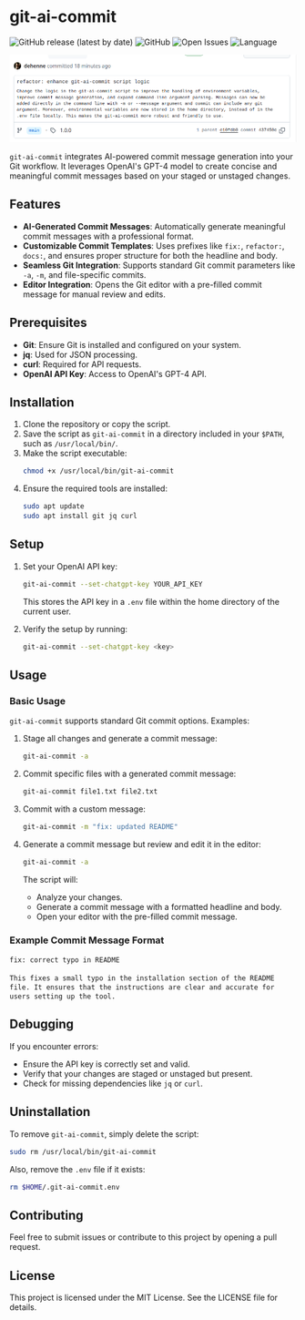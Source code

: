 # git-ai-commit

![GitHub release (latest by date)](https://img.shields.io/github/v/release/dehenne/git-ai-commit)
![GitHub](https://img.shields.io/github/license/dehenne/git-ai-commit)
![Open Issues](https://img.shields.io/github/issues/dehenne/git-ai-commit)
![Language](https://img.shields.io/github/languages/top/dehenne/git-ai-commit)

![Commit Preview](images/preview-commit.png)

`git-ai-commit` integrates AI-powered commit message generation into your Git workflow. 
It leverages OpenAI's GPT-4 model to create concise and meaningful commit messages based on your staged or unstaged changes.

## Features
- **AI-Generated Commit Messages**: Automatically generate meaningful commit messages with a professional format.
- **Customizable Commit Templates**: Uses prefixes like `fix:`, `refactor:`, `docs:`, and ensures proper structure for both the headline and body.
- **Seamless Git Integration**: Supports standard Git commit parameters like `-a`, `-m`, and file-specific commits.
- **Editor Integration**: Opens the Git editor with a pre-filled commit message for manual review and edits.

## Prerequisites
- **Git**: Ensure Git is installed and configured on your system.
- **jq**: Used for JSON processing.
- **curl**: Required for API requests.
- **OpenAI API Key**: Access to OpenAI's GPT-4 API.

## Installation

1. Clone the repository or copy the script.
2. Save the script as `git-ai-commit` in a directory included in your `$PATH`, such as `/usr/local/bin/`.
3. Make the script executable:
   ```bash
   chmod +x /usr/local/bin/git-ai-commit
   ```
4. Ensure the required tools are installed:
   ```bash
   sudo apt update
   sudo apt install git jq curl
   ```

## Setup

1. Set your OpenAI API key:
   ```bash
   git-ai-commit --set-chatgpt-key YOUR_API_KEY
   ```
   This stores the API key in a `.env` file within the home directory of the current user.

2. Verify the setup by running:
   ```bash
   git-ai-commit --set-chatgpt-key <key>
   ```

## Usage

### Basic Usage

`git-ai-commit` supports standard Git commit options. Examples:

1. Stage all changes and generate a commit message:
   ```bash
   git-ai-commit -a
   ```

2. Commit specific files with a generated commit message:
   ```bash
   git-ai-commit file1.txt file2.txt
   ```

3. Commit with a custom message:
   ```bash
   git-ai-commit -m "fix: updated README"
   ```

4. Generate a commit message but review and edit it in the editor:
   ```bash
   git-ai-commit -a
   ```
   The script will:
   - Analyze your changes.
   - Generate a commit message with a formatted headline and body.
   - Open your editor with the pre-filled commit message.

### Example Commit Message Format

```
fix: correct typo in README

This fixes a small typo in the installation section of the README file. It ensures that the instructions are clear and accurate for users setting up the tool.
```

## Debugging

If you encounter errors:
- Ensure the API key is correctly set and valid.
- Verify that your changes are staged or unstaged but present.
- Check for missing dependencies like `jq` or `curl`.

## Uninstallation

To remove `git-ai-commit`, simply delete the script:
```bash
sudo rm /usr/local/bin/git-ai-commit
```
Also, remove the `.env` file if it exists:
```bash
rm $HOME/.git-ai-commit.env
```

## Contributing
Feel free to submit issues or contribute to this project by opening a pull request.

## License
This project is licensed under the MIT License. See the LICENSE file for details.

